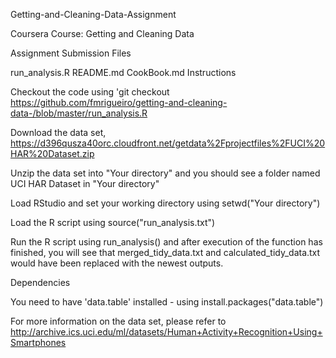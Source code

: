 Getting-and-Cleaning-Data-Assignment

Coursera Course: Getting and Cleaning Data

Assignment Submission Files

run_analysis.R
README.md
CookBook.md
Instructions

Checkout the code using 'git checkout https://github.com/fmrigueiro/getting-and-cleaning-data-/blob/master/run_analysis.R

Download the data set, https://d396qusza40orc.cloudfront.net/getdata%2Fprojectfiles%2FUCI%20HAR%20Dataset.zip

Unzip the data set into "Your directory" and you should see a folder named UCI HAR Dataset in "Your directory"

Load RStudio and set your working directory using setwd("Your directory")

Load the R script using source("run_analysis.txt")

Run the R script using run_analysis() and after execution of the function has finished, you will see that merged_tidy_data.txt and calculated_tidy_data.txt would have been replaced with the newest outputs.

Dependencies

You need to have 'data.table' installed - using install.packages("data.table")

For more information on the data set, please refer to http://archive.ics.uci.edu/ml/datasets/Human+Activity+Recognition+Using+Smartphones
